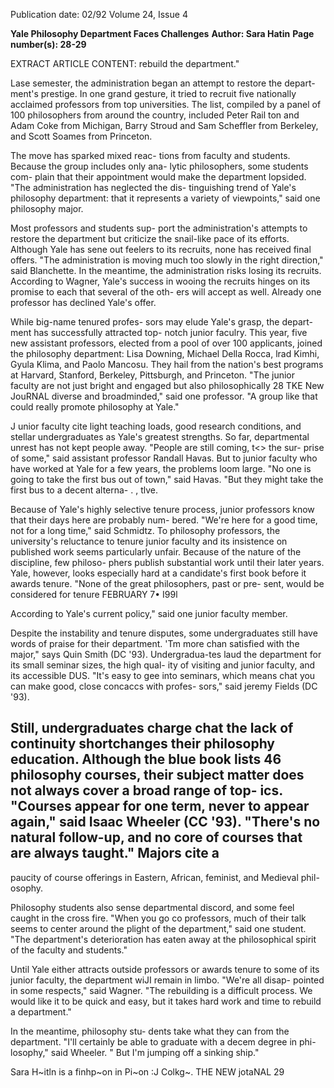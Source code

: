 Publication date: 02/92
Volume 24, Issue 4

**Yale Philosophy Department Faces Challenges**
**Author: Sara Hatin**
**Page number(s): 28-29**

EXTRACT ARTICLE CONTENT:
rebuild the department." 

Lase semester, the administration 
began an attempt to restore the depart-
ment's prestige. In one grand gesture, it 
tried to recruit five nationally acclaimed 
professors from top universities. The 
list, compiled by a panel of 100 
philosophers from around the country, 
included Peter Rail ton and Adam Coke 
from Michigan, Barry Stroud and Sam 
Scheffler from Berkeley, and Scott 
Soames from Princeton. 

The move has sparked mixed reac-
tions from faculty and students. 
Because the group includes only ana-
lytic philosophers, some students com-
plain that their appointment would 
make the department lopsided. "The 
administration has neglected the dis-
tinguishing trend of Yale's philosophy 
department: that it represents a variety 
of viewpoints," said one philosophy 
major. 

Most professors and students sup-
port the administration's attempts to 
restore the department but criticize the 
snail-like pace of its efforts. Although 
Yale has sene out feelers to its recruits, 
none has received final offers. "The 
administration is moving much too 
slowly in the right direction," said 
Blanchette. In the meantime, the 
administration risks losing its recruits. 
According to Wagner, Yale's success in 
wooing the recruits hinges on its 
promise to each that several of the oth-
ers will accept as well. Already one 
professor has declined Yale's offer. 

While big-name tenured profes-
sors may elude Yale's grasp, the depart-
ment has successfully attracted top-
notch junior faculry. This year, five 
new assistant professors, elected from a 
pool of over 100 applicants, joined the 
philosophy 
department: 
Lisa 
Downing, Michael Della Rocca, lrad 
Kimhi, Gyula Klima, and Paolo 
Mancosu. They hail from the nation's 
best programs at Harvard, Stanford, 
Berkeley, Pittsburgh, and Princeton. 
"The junior faculty are not just bright 
and engaged but also philosophically 
28 TKE New JouRNAL 
diverse and broadminded," said one 
professor. "A group like that could 
really promote philosophy at Yale." 

J
unior faculty cite light teaching 
loads, good research conditions, 
and stellar undergraduates as Yale's 
greatest strengths. So far, departmental 
unrest has not kept people away. 
"People are still coming, t<> the sur-
prise of some," said assistant professor 
Randall Havas. But to junior faculty 
who have worked at Yale for a few 
years, the problems loom large. "No 
one is going to take the first bus out of 
town," said Havas. "But they might 
take the first bus to a decent alterna-
. , 
tlve. 

Because of Yale's highly selective 
tenure process, junior professors know 
that their days here are probably num-
bered. "We're here for a good time, not 
for a long time," said Schmidtz. To 
philosophy professors, the university's 
reluctance to tenure junior faculty and 
its insistence on published work seems 
particularly unfair. Because of the 
nature of the discipline, few philoso-
phers publish substantial work until 
their later years. Yale, however, looks 
especially hard at a candidate's first 
book before it awards tenure. "None 
of the great philosophers, past or pre-
sent, would be considered for tenure 
FEBRUARY 7• I99l 


According to Yale's current policy," said 
one junior faculty member. 

Despite the instability and tenure 
disputes, some undergraduates still have 
words of praise for their department. 
'Tm more chan satisfied with the 
major," says Quin Smith (DC '93). 
Undergradua-tes laud the department 
for its small seminar sizes, the high qual-
ity of visiting and junior faculty, and its 
accessible DUS. "It's easy to gee into 
seminars, which means chat you can 
make good, close concaccs with profes-
sors," said jeremy Fields (DC '93). 

Still, undergraduates charge chat 
the lack of continuity shortchanges 
their philosophy education. Although 
the blue book lists 46 philosophy 
courses, their subject matter does not 
always cover a broad range of top-
ics. "Courses appear for one term, 
never to appear again," said Isaac 
Wheeler (CC '93). "There's no natural 
follow-up, and no core of courses that 
are always taught." Majors cite a 
-
paucity of course offerings in Eastern, 
African, feminist, and Medieval phil-
osophy. 

Philosophy students also sense 
departmental discord, and some feel 
caught in the cross fire. "When you go 
co professors, much of their talk seems 
to center around the plight of the 
department," said one student. "The 
department's deterioration has eaten 
away at the philosophical spirit of the 
faculty and students." 

Until Yale either attracts outside 
professors or awards tenure to some of 
its junior faculty, the department wiJI 
remain in limbo. "We're all disap-
pointed in some respects," said 
Wagner. "The rebuilding is a difficult 
process. We would like it to be quick 
and easy, but it takes hard work and 
time to rebuild a department." 

In the meantime, philosophy stu-
dents take what they can from the 
department. "I'll certainly be able to 
graduate with a decem degree in phi-
losophy," said Wheeler. " But I'm 
jumping off a sinking ship." 

Sara H~itln is a finhp~on in Pi~on 
:J Colkg~. 
THE NEW jotaNAL 29